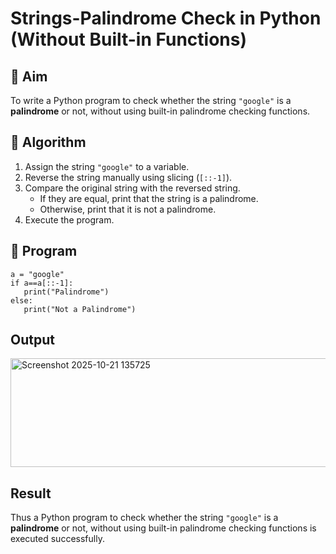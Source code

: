 # Strings-Palindrome Check in Python (Without Built-in Functions)

## 🎯 Aim
To write a Python program to check whether the string `"google"` is a **palindrome** or not, without using built-in palindrome checking functions.

## 🧠 Algorithm
1. Assign the string `"google"` to a variable.
2. Reverse the string manually using slicing (`[::-1]`).
3. Compare the original string with the reversed string.
   - If they are equal, print that the string is a palindrome.
   - Otherwise, print that it is not a palindrome.
4. Execute the program.

## 🧾 Program

```
a = "google"
if a==a[::-1]:
   print("Palindrome")
else:
   print("Not a Palindrome")
```


## Output
<img width="818" height="174" alt="Screenshot 2025-10-21 135725" src="https://github.com/user-attachments/assets/cc775dfb-5890-4226-b2b9-b7a894ce8265" />

## Result
Thus a Python program to check whether the string `"google"` is a **palindrome** or not, without using built-in palindrome checking functions is executed successfully.
